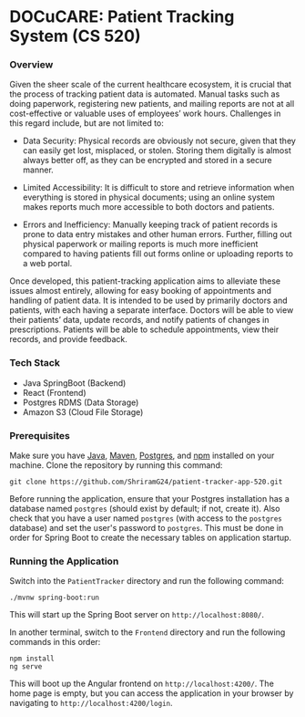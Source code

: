 # DOCuCARE: Patient Tracking System (CS 520)

### Overview
Given the sheer scale of the current healthcare ecosystem, it is crucial that the process of tracking patient data is automated. Manual tasks such as doing paperwork, registering new patients, and mailing reports are not at all cost-effective or valuable uses of employees’ work hours. Challenges in this regard include, but are not limited to:

- Data Security: Physical records are obviously not secure, given that they can easily get lost, misplaced, or stolen. Storing them digitally is almost always better off, as they can be encrypted and stored in a secure manner.

- Limited Accessibility: It is difficult to store and retrieve information when everything is stored in physical documents; using an online system makes reports much more accessible to both doctors and patients.

- Errors and Inefficiency: Manually keeping track of patient records is prone to data entry mistakes and other human errors. Further, filling out physical paperwork or mailing reports is much more inefficient compared to having patients fill out forms online or uploading reports to a web portal.

Once developed, this patient-tracking application aims to alleviate these issues almost entirely, allowing for easy booking of appointments and handling of patient data. It is intended to be used by primarily doctors and patients, with each having a separate interface. Doctors will be able to view their patients’ data, update records, and notify patients of changes in prescriptions. Patients will be able to schedule appointments, view their records, and provide feedback. 

### Tech Stack

- Java SpringBoot (Backend)
- React (Frontend)
- Postgres RDMS (Data Storage)
- Amazon S3 (Cloud File Storage)

### Prerequisites

Make sure you have [Java](https://www.java.com/download/ie_manual.jsp), [Maven](https://maven.apache.org/install.html), [Postgres](https://www.postgresql.org/download/), and [npm](https://docs.npmjs.com/downloading-and-installing-node-js-and-npm) installed on your machine. Clone the repository by running this command:

```
git clone https://github.com/ShriramG24/patient-tracker-app-520.git
```

Before running the application, ensure that your Postgres installation has a database named `postgres` (should exist by default; if not, create it). Also check that you have a user named `postgres` (with access to the `postgres` database) and set the user's password to `postgres`. This must be done in order for Spring Boot to create the necessary tables on application startup.

### Running the Application

Switch into the `PatientTracker` directory and run the following command:

```
./mvnw spring-boot:run
```

This will start up the Spring Boot server on `http://localhost:8080/`.

In another terminal, switch to the `Frontend` directory and run the following commands in this order:

```
npm install
ng serve
```

This will boot up the Angular frontend on `http://localhost:4200/`. The home page is empty, but you can access the application in your browser by navigating to `http://localhost:4200/login`.
